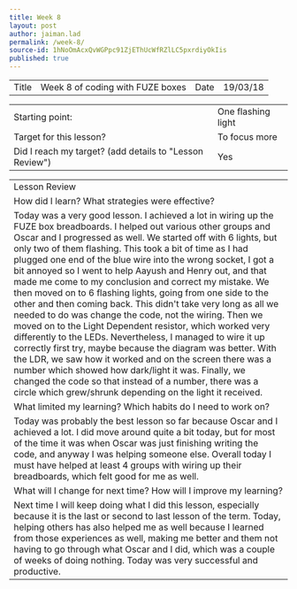 ```yaml
---
title: Week 8
layout: post
author: jaiman.lad
permalink: /week-8/
source-id: 1hNoOmAcxQvWGPpc91ZjEThUcWfRZlLC5pxrdiyOkIis
published: true
---
```

<table>
  <tr>
    <td>Title</td>
    <td>Week 8 of coding with FUZE boxes</td>
    <td>Date</td>
    <td>19/03/18</td>
  </tr>
</table>


<table>
  <tr>
    <td>Starting point:</td>
    <td>One flashing light</td>
  </tr>
  <tr>
    <td>Target for this lesson?</td>
    <td>To focus more</td>
  </tr>
  <tr>
    <td>Did I reach my target? 
(add details to "Lesson Review")</td>
    <td> Yes</td>
  </tr>
</table>


<table>
  <tr>
    <td>Lesson Review</td>
  </tr>
  <tr>
    <td>How did I learn? What strategies were effective? </td>
  </tr>
  <tr>
    <td>Today was a very good lesson. I achieved a lot in wiring up the FUZE box breadboards. I helped out various other groups and Oscar and I progressed as well. We started off with 6 lights, but only two of them flashing. This took a bit of time as I had plugged one end of the blue wire into the wrong socket, I got a bit annoyed so I went to help Aayush and Henry out, and that made me come to my conclusion and correct my mistake. We then moved on to 6 flashing lights, going from one side to the other and then coming back. This didn't take very long as all we needed to do was change the code, not the wiring. Then we moved on to the Light Dependent resistor, which worked very differently to the LEDs. Nevertheless, I managed to wire it up correctly first try, maybe because the diagram was better. With the LDR, we saw how it worked and on the screen there was a number which showed how dark/light it was. Finally, we changed the code so that instead of a number, there was a circle which grew/shrunk depending on the light it received.</td>
  </tr>
  <tr>
    <td>What limited my learning? Which habits do I need to work on? </td>
  </tr>
  <tr>
    <td>Today was probably the best lesson so far because Oscar and I achieved a lot. I did move around quite a bit today, but for most of the time it was when Oscar was just finishing writing the code, and anyway I was helping someone else. Overall today I must have helped at least 4 groups with wiring up their breadboards, which felt good for me as well.</td>
  </tr>
  <tr>
    <td>What will I change for next time? How will I improve my learning?</td>
  </tr>
  <tr>
    <td>Next time I will keep doing what I did this lesson, especially because it is the last or second to last lesson of the term. Today, helping others has also helped me as well because I learned from those experiences as well, making me better and them not having to go through what Oscar and I did, which was a couple of weeks of doing nothing. Today was very successful and productive.</td>
  </tr>
</table>



